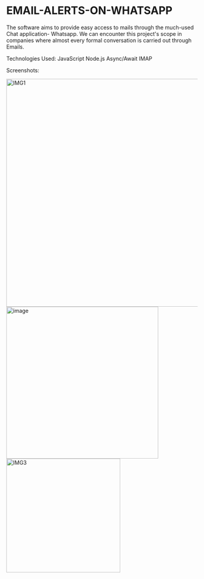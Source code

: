 # EMAIL-ALERTS-ON-WHATSAPP
The software aims to provide easy access to mails through the much-used Chat application- Whatsapp. We can encounter this project's scope in companies where almost every formal conversation is carried out through Emails.

Technologies Used: JavaScript Node.js Async/Await IMAP

Screenshots:

<img src="https://user-images.githubusercontent.com/63183752/159308277-39e82b0a-54c9-43a6-a889-3402c318c692.png" alt="IMG1" width="600" />
<img src="https://user-images.githubusercontent.com/63183752/159308887-81c0b53b-e2ca-4079-a739-de61373910ff.png" alt="image" width="400" />
<img src="https://user-images.githubusercontent.com/63183752/159308421-9b010284-f9bd-444f-b67b-285f26e4ab25.png" alt="IMG3" width="300" />

